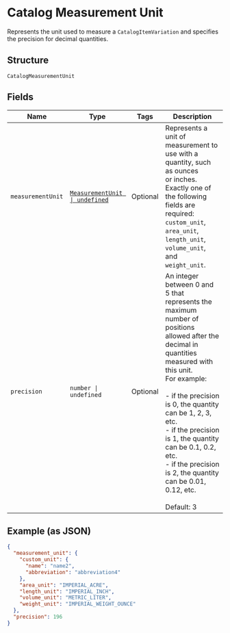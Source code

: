 
# Catalog Measurement Unit

Represents the unit used to measure a `CatalogItemVariation` and
specifies the precision for decimal quantities.

## Structure

`CatalogMeasurementUnit`

## Fields

| Name | Type | Tags | Description |
|  --- | --- | --- | --- |
| `measurementUnit` | [`MeasurementUnit \| undefined`](/doc/models/measurement-unit.md) | Optional | Represents a unit of measurement to use with a quantity, such as ounces<br>or inches. Exactly one of the following fields are required: `custom_unit`,<br>`area_unit`, `length_unit`, `volume_unit`, and `weight_unit`. |
| `precision` | `number \| undefined` | Optional | An integer between 0 and 5 that represents the maximum number of<br>positions allowed after the decimal in quantities measured with this unit.<br>For example:<br><br>- if the precision is 0, the quantity can be 1, 2, 3, etc.<br>- if the precision is 1, the quantity can be 0.1, 0.2, etc.<br>- if the precision is 2, the quantity can be 0.01, 0.12, etc.<br><br>Default: 3 |

## Example (as JSON)

```json
{
  "measurement_unit": {
    "custom_unit": {
      "name": "name2",
      "abbreviation": "abbreviation4"
    },
    "area_unit": "IMPERIAL_ACRE",
    "length_unit": "IMPERIAL_INCH",
    "volume_unit": "METRIC_LITER",
    "weight_unit": "IMPERIAL_WEIGHT_OUNCE"
  },
  "precision": 196
}
```

